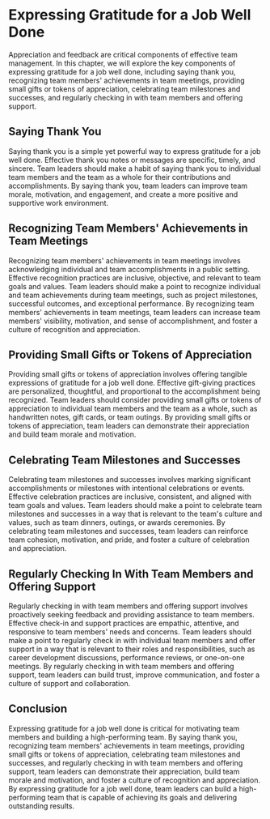 # Expressing Gratitude for a Job Well Done

Appreciation and feedback are critical components of effective team management. In this chapter, we will explore the key components of expressing gratitude for a job well done, including saying thank you, recognizing team members' achievements in team meetings, providing small gifts or tokens of appreciation, celebrating team milestones and successes, and regularly checking in with team members and offering support.

## Saying Thank You

Saying thank you is a simple yet powerful way to express gratitude for a job well done. Effective thank you notes or messages are specific, timely, and sincere. Team leaders should make a habit of saying thank you to individual team members and the team as a whole for their contributions and accomplishments. By saying thank you, team leaders can improve team morale, motivation, and engagement, and create a more positive and supportive work environment.

## Recognizing Team Members' Achievements in Team Meetings

Recognizing team members' achievements in team meetings involves acknowledging individual and team accomplishments in a public setting. Effective recognition practices are inclusive, objective, and relevant to team goals and values. Team leaders should make a point to recognize individual and team achievements during team meetings, such as project milestones, successful outcomes, and exceptional performance. By recognizing team members' achievements in team meetings, team leaders can increase team members' visibility, motivation, and sense of accomplishment, and foster a culture of recognition and appreciation.

## Providing Small Gifts or Tokens of Appreciation

Providing small gifts or tokens of appreciation involves offering tangible expressions of gratitude for a job well done. Effective gift-giving practices are personalized, thoughtful, and proportional to the accomplishment being recognized. Team leaders should consider providing small gifts or tokens of appreciation to individual team members and the team as a whole, such as handwritten notes, gift cards, or team outings. By providing small gifts or tokens of appreciation, team leaders can demonstrate their appreciation and build team morale and motivation.

## Celebrating Team Milestones and Successes

Celebrating team milestones and successes involves marking significant accomplishments or milestones with intentional celebrations or events. Effective celebration practices are inclusive, consistent, and aligned with team goals and values. Team leaders should make a point to celebrate team milestones and successes in a way that is relevant to the team's culture and values, such as team dinners, outings, or awards ceremonies. By celebrating team milestones and successes, team leaders can reinforce team cohesion, motivation, and pride, and foster a culture of celebration and appreciation.

## Regularly Checking In With Team Members and Offering Support

Regularly checking in with team members and offering support involves proactively seeking feedback and providing assistance to team members. Effective check-in and support practices are empathic, attentive, and responsive to team members' needs and concerns. Team leaders should make a point to regularly check in with individual team members and offer support in a way that is relevant to their roles and responsibilities, such as career development discussions, performance reviews, or one-on-one meetings. By regularly checking in with team members and offering support, team leaders can build trust, improve communication, and foster a culture of support and collaboration.

## Conclusion

Expressing gratitude for a job well done is critical for motivating team members and building a high-performing team. By saying thank you, recognizing team members' achievements in team meetings, providing small gifts or tokens of appreciation, celebrating team milestones and successes, and regularly checking in with team members and offering support, team leaders can demonstrate their appreciation, build team morale and motivation, and foster a culture of recognition and appreciation. By expressing gratitude for a job well done, team leaders can build a high-performing team that is capable of achieving its goals and delivering outstanding results.
